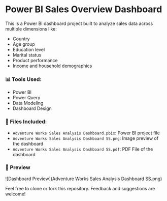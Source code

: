# Power BI Sales Overview Dashboard

This is a Power BI dashboard project built to analyze sales data across multiple dimensions like:

- Country
- Age group
- Education level
- Marital status
- Product performance
- Income and household demographics

### 📊 Tools Used:
- Power BI
- Power Query
- Data Modeling
- Dashboard Design

### 📁 Files Included:
- `Adventure Works Sales Analysis Dashboard.pbix`: Power BI project file
- `Adventure Works Sales Analysis Dashboard SS.png`: Image preview of the dashboard
- `Adventure Works Sales Analysis Dashboard SS.pdf`: PDF File of the dashboard

### 📝 Preview
![Dashboard Preview](Adventure Works Sales Analysis Dashboard SS.png)

Feel free to clone or fork this repository. Feedback and suggestions are welcome!
